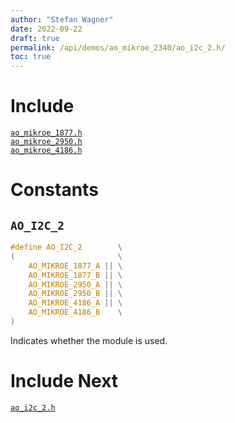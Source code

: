 ```yaml
---
author: "Stefan Wagner"
date: 2022-09-22
draft: true
permalink: /api/demos/ao_mikroe_2340/ao_i2c_2.h/
toc: true
---
```


# Include

[`ao_mikroe_1877.h`](ao_mikroe_1877.h.md) <br/>
[`ao_mikroe_2950.h`](ao_mikroe_2950.h.md) <br/>
[`ao_mikroe_4186.h`](ao_mikroe_4186.h.md)

# Constants

## `AO_I2C_2`

```c
#define AO_I2C_2        \
(                       \
    AO_MIKROE_1877_A || \
    AO_MIKROE_1877_B || \
    AO_MIKROE_2950_A || \
    AO_MIKROE_2950_B || \
    AO_MIKROE_4186_A || \
    AO_MIKROE_4186_B    \
)
```

Indicates whether the module is used.

# Include Next

[`ao_i2c_2.h`](../../src/ao_sys_xc32_pic32_i2c/ao_i2c_2.h.md)
